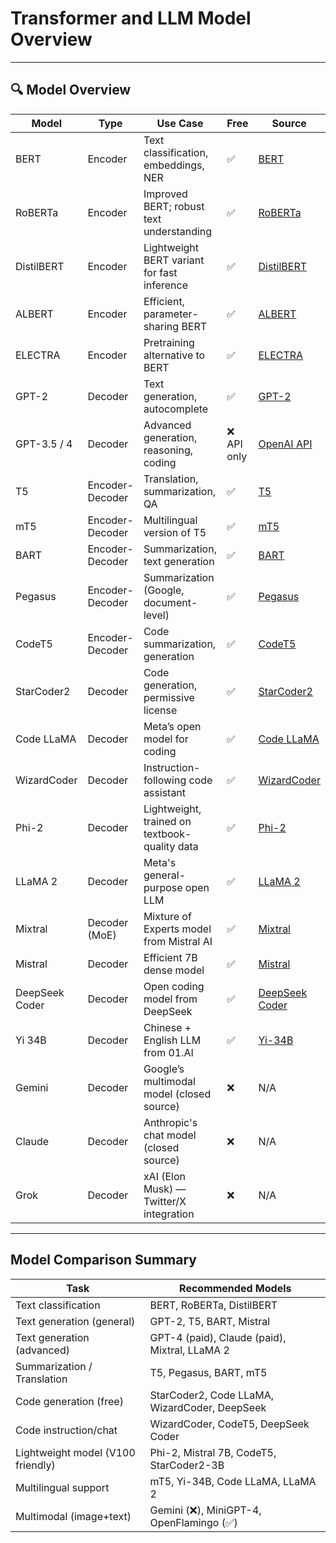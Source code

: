 # Transformer and LLM Model Overview

---

## 🔍 Model Overview

| Model          | Type            | Use Case                                      | Free        | Source                                                                         |
| -------------- | --------------- | --------------------------------------------- | ----------- | ------------------------------------------------------------------------------ |
| BERT           | Encoder         | Text classification, embeddings, NER          | ✅          | [BERT](https://huggingface.co/bert-base-uncased)                                  |
| RoBERTa        | Encoder         | Improved BERT; robust text understanding      | ✅          | [RoBERTa](https://huggingface.co/roberta-base)                                    |
| DistilBERT     | Encoder         | Lightweight BERT variant for fast inference   | ✅          | [DistilBERT](https://huggingface.co/distilbert-base-uncased)                      |
| ALBERT         | Encoder         | Efficient, parameter-sharing BERT             | ✅          | [ALBERT](https://huggingface.co/albert-base-v2)                                   |
| ELECTRA        | Encoder         | Pretraining alternative to BERT               | ✅          | [ELECTRA](https://huggingface.co/google/electra-base-discriminator)               |
| GPT-2          | Decoder         | Text generation, autocomplete                 | ✅          | [GPT-2](https://huggingface.co/gpt2)                                              |
| GPT-3.5 / 4    | Decoder         | Advanced generation, reasoning, coding        | ❌ API only | [OpenAI API](https://platform.openai.com/)                                        |
| T5             | Encoder-Decoder | Translation, summarization, QA                | ✅          | [T5](https://huggingface.co/t5-base)                                              |
| mT5            | Encoder-Decoder | Multilingual version of T5                    | ✅          | [mT5](https://huggingface.co/google/mt5-base)                                     |
| BART           | Encoder-Decoder | Summarization, text generation                | ✅          | [BART](https://huggingface.co/facebook/bart-base)                                 |
| Pegasus        | Encoder-Decoder | Summarization (Google, document-level)        | ✅          | [Pegasus](https://huggingface.co/google/pegasus-xsum)                             |
| CodeT5         | Encoder-Decoder | Code summarization, generation                | ✅          | [CodeT5](https://huggingface.co/Salesforce/codet5-base)                           |
| StarCoder2     | Decoder         | Code generation, permissive license           | ✅          | [StarCoder2](https://huggingface.co/bigcode/starcoder2-3b)                        |
| Code LLaMA     | Decoder         | Meta’s open model for coding                 | ✅          | [Code LLaMA](https://huggingface.co/codellama/CodeLlama-7b)                       |
| WizardCoder    | Decoder         | Instruction-following code assistant          | ✅          | [WizardCoder](https://huggingface.co/WizardLM/WizardCoder-1B-V1.0)                |
| Phi-2          | Decoder         | Lightweight, trained on textbook-quality data | ✅          | [Phi-2](https://huggingface.co/microsoft/phi-2)                                   |
| LLaMA 2        | Decoder         | Meta's general-purpose open LLM               | ✅          | [LLaMA 2](https://huggingface.co/meta-llama/Llama-2-7b)                           |
| Mixtral        | Decoder (MoE)   | Mixture of Experts model from Mistral AI      | ✅          | [Mixtral](https://huggingface.co/mistralai/Mixtral-8x7B-v0.1)                     |
| Mistral        | Decoder         | Efficient 7B dense model                      | ✅          | [Mistral](https://huggingface.co/mistralai/Mistral-7B-v0.1)                       |
| DeepSeek Coder | Decoder         | Open coding model from DeepSeek               | ✅          | [DeepSeek Coder](https://huggingface.co/deepseek-ai/deepseek-coder-6.7b-instruct) |
| Yi 34B         | Decoder         | Chinese + English LLM from 01.AI              | ✅          | [Yi-34B](https://huggingface.co/01-ai/Yi-34B)                                     |
| Gemini         | Decoder         | Google’s multimodal model (closed source)    | ❌          | N/A                                                                            |
| Claude         | Decoder         | Anthropic's chat model (closed source)        | ❌          | N/A                                                                            |
| Grok           | Decoder         | xAI (Elon Musk) — Twitter/X integration      | ❌          | N/A                                                                            |

---

## Model Comparison Summary

| Task                              | Recommended Models                            |
| --------------------------------- | --------------------------------------------- |
| Text classification               | BERT, RoBERTa, DistilBERT                     |
| Text generation (general)         | GPT-2, T5, BART, Mistral                      |
| Text generation (advanced)        | GPT-4 (paid), Claude (paid), Mixtral, LLaMA 2 |
| Summarization / Translation       | T5, Pegasus, BART, mT5                        |
| Code generation (free)            | StarCoder2, Code LLaMA, WizardCoder, DeepSeek |
| Code instruction/chat             | WizardCoder, CodeT5, DeepSeek Coder           |
| Lightweight model (V100 friendly) | Phi-2, Mistral 7B, CodeT5, StarCoder2-3B      |
| Multilingual support              | mT5, Yi-34B, Code LLaMA, LLaMA 2              |
| Multimodal (image+text)           | Gemini (❌), MiniGPT-4, OpenFlamingo (✅)     |
